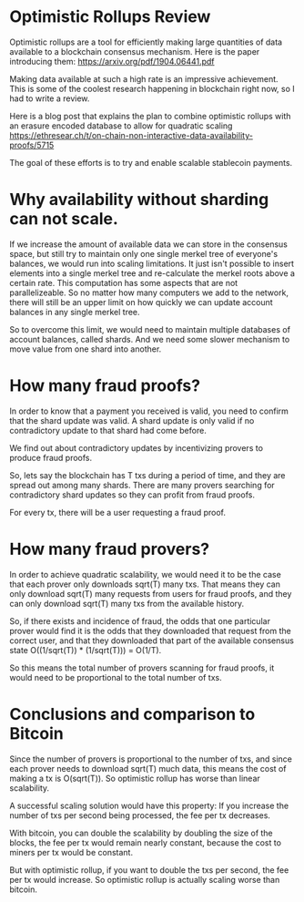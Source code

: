 Optimistic Rollups Review
===========

Optimistic rollups are a tool for efficiently making large quantities of data available to a blockchain consensus mechanism. Here is the paper introducing them: https://arxiv.org/pdf/1904.06441.pdf

Making data available at such a high rate is an impressive achievement. This is some of the coolest research happening in blockchain right now, so I had to write a review.

Here is a blog post that explains the plan to combine optimistic rollups with an erasure encoded database to allow for quadratic scaling https://ethresear.ch/t/on-chain-non-interactive-data-availability-proofs/5715

The goal of these efforts is to try and enable scalable stablecoin payments.

Why availability without sharding can not scale.
===========

If we increase the amount of available data we can store in the consensus space, but still try to maintain only one single merkel tree of everyone's balances, we would run into scaling limitations.
It just isn't possible to insert elements into a single merkel tree and re-calculate the merkel roots above a certain rate. This computation has some aspects that are not parallelizeable.
So no matter how many computers we add to the network, there will still be an upper limit on how quickly we can update account balances in any single merkel tree.

So to overcome this limit, we would need to maintain multiple databases of account balances, called shards. And we need some slower mechanism to move value from one shard into another.

How many fraud proofs?
==========

In order to know that a payment you received is valid, you need to confirm that the shard update was valid.
A shard update is only valid if no contradictory update to that shard had come before.

We find out about contradictory updates by incentivizing provers to produce fraud proofs.

So, lets say the blockchain has T txs during a period of time, and they are spread out among many shards.
There are many provers searching for contradictory shard updates so they can profit from fraud proofs.

For every tx, there will be a user requesting a fraud proof.

How many fraud provers?
==========

In order to achieve quadratic scalability, we would need it to be the case that each prover only downloads sqrt(T) many txs.
That means they can only download sqrt(T) many requests from users for fraud proofs, and they can only download sqrt(T) many txs from the available history.

So, if there exists and incidence of fraud, the odds that one particular prover would find it is the odds that they downloaded that request from the correct user, and that they downloaded that part of the available consensus state O((1/sqrt(T)) * (1/sqrt(T))) = O(1/T).

So this means the total number of provers scanning for fraud proofs, it would need to be proportional to the total number of txs.

Conclusions and comparison to Bitcoin
=============

Since the number of provers is proportional to the number of txs, and since each prover needs to download sqrt(T) much data, this means the cost of making a tx is O(sqrt(T)).
So optimistic rollup has worse than linear scalability.

A successful scaling solution would have this property: If you increase the number of txs per second being processed, the fee per tx decreases.

With bitcoin, you can double the scalability by doubling the size of the blocks, the fee per tx would remain nearly constant, because the cost to miners per tx would be constant.

But with optimistic rollup, if you want to double the txs per second, the fee per tx would increase. So optimistic rollup is actually scaling worse than bitcoin.

